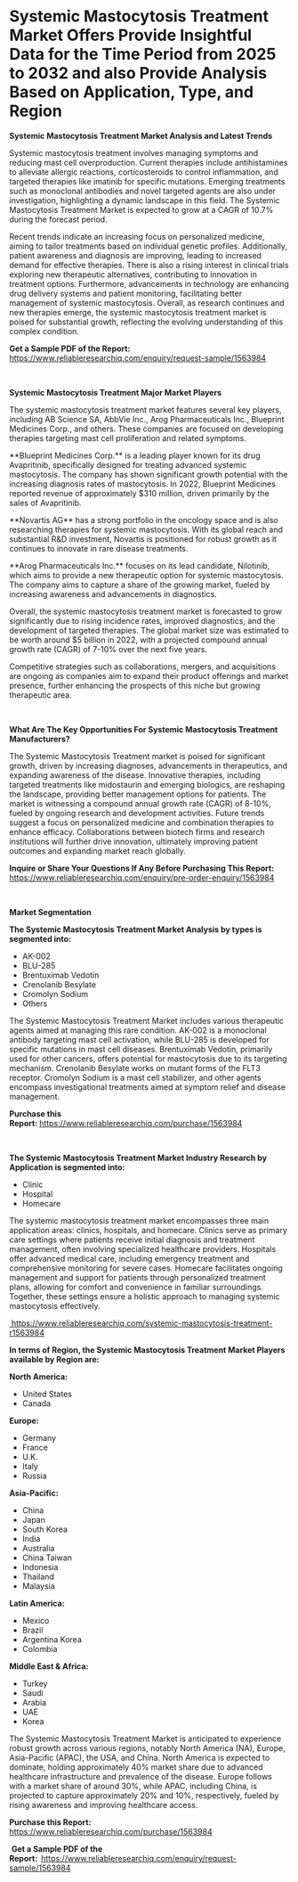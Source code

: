 <p><h1>Systemic Mastocytosis Treatment Market Offers Provide Insightful Data for the Time Period from 2025 to 2032 and also Provide Analysis Based on Application, Type, and Region</h1></p><p><strong>Systemic Mastocytosis Treatment Market Analysis and Latest Trends</strong></p>
<p><p>Systemic mastocytosis treatment involves managing symptoms and reducing mast cell overproduction. Current therapies include antihistamines to alleviate allergic reactions, corticosteroids to control inflammation, and targeted therapies like imatinib for specific mutations. Emerging treatments such as monoclonal antibodies and novel targeted agents are also under investigation, highlighting a dynamic landscape in this field. The Systemic Mastocytosis Treatment Market is expected to grow at a CAGR of 10.7% during the forecast period.</p><p>Recent trends indicate an increasing focus on personalized medicine, aiming to tailor treatments based on individual genetic profiles. Additionally, patient awareness and diagnosis are improving, leading to increased demand for effective therapies. There is also a rising interest in clinical trials exploring new therapeutic alternatives, contributing to innovation in treatment options. Furthermore, advancements in technology are enhancing drug delivery systems and patient monitoring, facilitating better management of systemic mastocytosis. Overall, as research continues and new therapies emerge, the systemic mastocytosis treatment market is poised for substantial growth, reflecting the evolving understanding of this complex condition.</p></p>
<p><strong>Get a Sample PDF of the Report:&nbsp;</strong> <a href="https://www.reliableresearchiq.com/enquiry/request-sample/1563984?utm_campaign=2744&utm_medium=2&utm_source=Github&utm_content=ia&utm_term=19042025&utm_id=systemic-mastocytosis-treatment">https://www.reliableresearchiq.com/enquiry/request-sample/1563984</a></p>
<p>&nbsp;</p>
<p><strong>Systemic Mastocytosis Treatment Major Market Players</strong></p>
<p><p>The systemic mastocytosis treatment market features several key players, including AB Science SA, AbbVie Inc., Arog Pharmaceuticals Inc., Blueprint Medicines Corp., and others. These companies are focused on developing therapies targeting mast cell proliferation and related symptoms.</p><p>**Blueprint Medicines Corp.** is a leading player known for its drug Avapritinib, specifically designed for treating advanced systemic mastocytosis. The company has shown significant growth potential with the increasing diagnosis rates of mastocytosis. In 2022, Blueprint Medicines reported revenue of approximately $310 million, driven primarily by the sales of Avapritinib.</p><p>**Novartis AG** has a strong portfolio in the oncology space and is also researching therapies for systemic mastocytosis. With its global reach and substantial R&D investment, Novartis is positioned for robust growth as it continues to innovate in rare disease treatments.</p><p>**Arog Pharmaceuticals Inc.** focuses on its lead candidate, Nilotinib, which aims to provide a new therapeutic option for systemic mastocytosis. The company aims to capture a share of the growing market, fueled by increasing awareness and advancements in diagnostics.</p><p>Overall, the systemic mastocytosis treatment market is forecasted to grow significantly due to rising incidence rates, improved diagnostics, and the development of targeted therapies. The global market size was estimated to be worth around $5 billion in 2022, with a projected compound annual growth rate (CAGR) of 7-10% over the next five years.</p><p>Competitive strategies such as collaborations, mergers, and acquisitions are ongoing as companies aim to expand their product offerings and market presence, further enhancing the prospects of this niche but growing therapeutic area.</p></p>
<p>&nbsp;</p>
<p><strong>What Are The Key Opportunities For Systemic Mastocytosis Treatment Manufacturers?</strong></p>
<p><p>The Systemic Mastocytosis Treatment market is poised for significant growth, driven by increasing diagnoses, advancements in therapeutics, and expanding awareness of the disease. Innovative therapies, including targeted treatments like midostaurin and emerging biologics, are reshaping the landscape, providing better management options for patients. The market is witnessing a compound annual growth rate (CAGR) of 8-10%, fueled by ongoing research and development activities. Future trends suggest a focus on personalized medicine and combination therapies to enhance efficacy. Collaborations between biotech firms and research institutions will further drive innovation, ultimately improving patient outcomes and expanding market reach globally.</p></p>
<p><strong>Inquire or Share Your Questions If Any Before Purchasing This Report:</strong> <a href="https://www.reliableresearchiq.com/enquiry/pre-order-enquiry/1563984?utm_campaign=2744&utm_medium=2&utm_source=Github&utm_content=ia&utm_term=19042025&utm_id=systemic-mastocytosis-treatment">https://www.reliableresearchiq.com/enquiry/pre-order-enquiry/1563984</a></p>
<p>&nbsp;</p>
<p><strong>Market Segmentation</strong></p>
<p><strong>The Systemic Mastocytosis Treatment Market Analysis by types is segmented into:</strong></p>
<p><ul><li>AK-002</li><li>BLU-285</li><li>Brentuximab Vedotin</li><li>Crenolanib Besylate</li><li>Cromolyn Sodium</li><li>Others</li></ul></p>
<p><p>The Systemic Mastocytosis Treatment Market includes various therapeutic agents aimed at managing this rare condition. AK-002 is a monoclonal antibody targeting mast cell activation, while BLU-285 is developed for specific mutations in mast cell diseases. Brentuximab Vedotin, primarily used for other cancers, offers potential for mastocytosis due to its targeting mechanism. Crenolanib Besylate works on mutant forms of the FLT3 receptor. Cromolyn Sodium is a mast cell stabilizer, and other agents encompass investigational treatments aimed at symptom relief and disease management.</p></p>
<p><strong>Purchase this Report:&nbsp;</strong><a href="https://www.reliableresearchiq.com/purchase/1563984?utm_campaign=2744&utm_medium=2&utm_source=Github&utm_content=ia&utm_term=19042025&utm_id=systemic-mastocytosis-treatment">https://www.reliableresearchiq.com/purchase/1563984</a></p>
<p>&nbsp;</p>
<p><strong>The Systemic Mastocytosis Treatment Market Industry Research by Application is segmented into:</strong></p>
<p><ul><li>Clinic</li><li>Hospital</li><li>Homecare</li></ul></p>
<p><p>The systemic mastocytosis treatment market encompasses three main application areas: clinics, hospitals, and homecare. Clinics serve as primary care settings where patients receive initial diagnosis and treatment management, often involving specialized healthcare providers. Hospitals offer advanced medical care, including emergency treatment and comprehensive monitoring for severe cases. Homecare facilitates ongoing management and support for patients through personalized treatment plans, allowing for comfort and convenience in familiar surroundings. Together, these settings ensure a holistic approach to managing systemic mastocytosis effectively.</p></p>
<p><a href="https://www.reliableresearchiq.com/systemic-mastocytosis-treatment-r1563984?utm_campaign=2744&utm_medium=2&utm_source=Github&utm_content=ia&utm_term=19042025&utm_id=systemic-mastocytosis-treatment">&nbsp;https://www.reliableresearchiq.com/systemic-mastocytosis-treatment-r1563984</a></p>
<p><strong>In terms of Region, the Systemic Mastocytosis Treatment Market Players available by Region are:</strong></p>
<p>
    <p> <strong> North America: </strong>
        <ul>
            <li>United States</li>
            <li>Canada</li>
        </ul>
        </p> 
    <p> <strong> Europe: </strong>
        <ul>
            <li>Germany</li>
            <li>France</li>
            <li>U.K.</li>
            <li>Italy</li>
            <li>Russia</li>
        </ul>
        </p> 
    <p> <strong> Asia-Pacific: </strong>
        <ul>
            <li>China</li>
            <li>Japan</li>
            <li>South Korea</li>
            <li>India</li>
            <li>Australia</li>
            <li>China Taiwan</li>
            <li>Indonesia</li>
            <li>Thailand</li>
            <li>Malaysia</li>
        </ul>
        </p> 
    <p> <strong> Latin America: </strong>
        <ul>
            <li>Mexico</li>
            <li>Brazil</li>
            <li>Argentina Korea</li>
            <li>Colombia</li>
        </ul>
        </p> 
    <p> <strong> Middle East & Africa: </strong>
        <ul>
            <li>Turkey</li>
            <li>Saudi</li>
            <li>Arabia</li>
            <li>UAE</li>
            <li>Korea</li>
        </ul>
    </p>
    </p>
<p><p>The Systemic Mastocytosis Treatment Market is anticipated to experience robust growth across various regions, notably North America (NA), Europe, Asia-Pacific (APAC), the USA, and China. North America is expected to dominate, holding approximately 40% market share due to advanced healthcare infrastructure and prevalence of the disease. Europe follows with a market share of around 30%, while APAC, including China, is projected to capture approximately 20% and 10%, respectively, fueled by rising awareness and improving healthcare access.</p></p>
<p><strong>Purchase this Report: </strong><a href="https://www.reliableresearchiq.com/purchase/1563984?utm_campaign=2744&utm_medium=2&utm_source=Github&utm_content=ia&utm_term=19042025&utm_id=systemic-mastocytosis-treatment">https://www.reliableresearchiq.com/purchase/1563984</a></p>
<p>&nbsp;<strong>Get a Sample PDF of the Report:&nbsp;&nbsp;</strong><a href="https://www.reliableresearchiq.com/enquiry/request-sample/1563984?utm_campaign=2744&utm_medium=2&utm_source=Github&utm_content=ia&utm_term=19042025&utm_id=systemic-mastocytosis-treatment">https://www.reliableresearchiq.com/enquiry/request-sample/1563984</a></p>
<p><strong></strong></p>
<p><p></p><p></p><p></p></p>